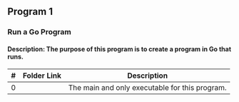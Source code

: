 ## Program 1
### Run a Go Program
#### Description: The purpose of this program is to create a program in Go that runs.
|   #   | Folder Link | Description |
| :---: | ----------- | ---------------------- |
|   0   |       | The main and only executable for this program.          |
